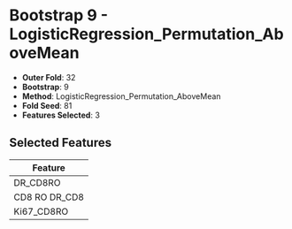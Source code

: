# Bootstrap 9 - LogisticRegression_Permutation_AboveMean

- **Outer Fold**: 32
- **Bootstrap**: 9
- **Method**: LogisticRegression_Permutation_AboveMean
- **Fold Seed**: 81
- **Features Selected**: 3

## Selected Features

| Feature |
|---------|
| DR_CD8RO |
| CD8 RO DR_CD8 |
| Ki67_CD8RO |
